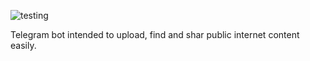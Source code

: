 ![testing](https://github.com/mCodingLLC/SlapThatLikeButton-TestingStarterProject/actions/workflows/tests.yml/badge.svg)

Telegram bot intended to upload, find and shar public internet content easily.
